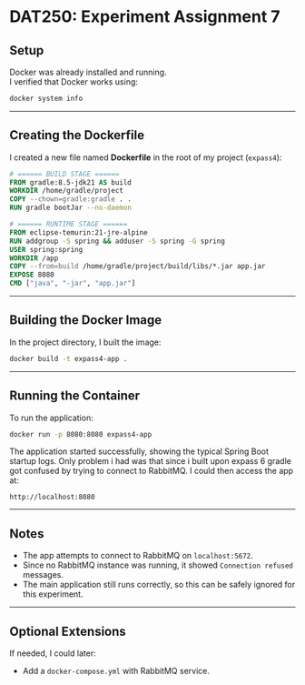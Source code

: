 # DAT250: Experiment Assignment 7 

## Setup
Docker was already installed and running.  
I verified that Docker works using:
```bash
docker system info
```
---
##  Creating the Dockerfile
I created a new file named **Dockerfile** in the root of my project (`expass4`):

```dockerfile
# ====== BUILD STAGE ======
FROM gradle:8.5-jdk21 AS build
WORKDIR /home/gradle/project
COPY --chown=gradle:gradle . .
RUN gradle bootJar --no-daemon

# ====== RUNTIME STAGE ======
FROM eclipse-temurin:21-jre-alpine
RUN addgroup -S spring && adduser -S spring -G spring
USER spring:spring
WORKDIR /app
COPY --from=build /home/gradle/project/build/libs/*.jar app.jar
EXPOSE 8080
CMD ["java", "-jar", "app.jar"]
```
---

## Building the Docker Image
In the project directory, I built the image:
```bash
docker build -t expass4-app .
```
---
## Running the Container
To run the application:
```bash
docker run -p 8080:8080 expass4-app
```
The application started successfully, showing the typical Spring Boot startup logs. 
Only problem i had was that since i built upon expass 6 gradle got confused by trying to connect to RabbitMQ. 
I could then access the app at:

```
http://localhost:8080
```

---

## Notes
- The app attempts to connect to RabbitMQ on `localhost:5672`.
- Since no RabbitMQ instance was running, it showed `Connection refused` messages.
- The main application still runs correctly, so this can be safely ignored for this experiment.

---
## Optional Extensions
If needed, I could later:
- Add a `docker-compose.yml` with RabbitMQ service.

